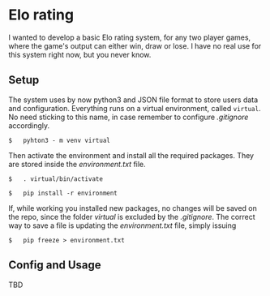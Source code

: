 # Elo rating

I wanted to develop a basic Elo rating system, for any two player games, where the game's output can either win, draw or lose.
I have no real use for this system right now, but you never know.

## Setup

The system uses by now python3 and JSON file format to store users data and configuration. 
Everything runs on a virtual environment, called `virtual`. No need sticking to this name, in case remember to configure *.gitignore* accordingly.

`
$	pyhton3 - m venv virtual
`

Then activate the environment and install all the required packages. They are stored inside the *environment.txt* file.

`
$ 	. virtual/bin/activate
`

`
$	pip install -r environment
`

If, while working you installed new packages, no changes will be saved on the repo, since the folder *virtual* is excluded by the *.gitignore*. The correct way to save a file is updating the *environment.txt* file, simply issuing

`
$	pip freeze > environment.txt
`

## Config and Usage

TBD